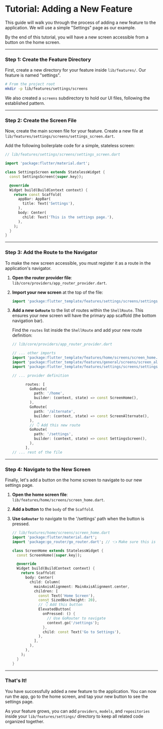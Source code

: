 # Tutorial: Adding a New Feature

This guide will walk you through the process of adding a new feature to the application. We will use a simple "Settings" page as our example.

By the end of this tutorial, you will have a new screen accessible from a button on the home screen.

---

### Step 1: Create the Feature Directory

First, create a new directory for your feature inside `lib/features/`. Our feature is named "settings".

```sh
# From the project root
mkdir -p lib/features/settings/screens
```

We also created a `screens` subdirectory to hold our UI files, following the established pattern.

---

### Step 2: Create the Screen File

Now, create the main screen file for your feature. Create a new file at `lib/features/settings/screens/settings_screen.dart`.

Add the following boilerplate code for a simple, stateless screen:

```dart
// lib/features/settings/screens/settings_screen.dart

import 'package:flutter/material.dart';

class SettingsScreen extends StatelessWidget {
  const SettingsScreen({super.key});

  @override
  Widget build(BuildContext context) {
    return const Scaffold(
      appBar: AppBar(
        title: Text('Settings'),
      ),
      body: Center(
        child: Text('This is the settings page.'),
      ),
    );
  }
}
```

---

### Step 3: Add the Route to the Navigator

To make the new screen accessible, you must register it as a route in the application's navigator.

1.  **Open the router provider file**: `lib/core/providers/app_router_provider.dart`.
2.  **Import your new screen** at the top of the file:
    ```dart
    import 'package:flutter_template/features/settings/screens/settings_screen.dart';
    ```
3.  **Add a new `GoRoute`** to the list of routes within the `ShellRoute`. This ensures your new screen will have the primary app scaffold (the bottom navigation bar).

    Find the `routes` list inside the `ShellRoute` and add your new route definition:

    ```dart
    // lib/core/providers/app_router_provider.dart

    // ... other imports
    import 'package:flutter_template/features/home/screens/screen_home.dart';
    import 'package:flutter_template/features/general/screens/screen_alternate.dart';
    import 'package:flutter_template/features/settings/screens/settings_screen.dart'; // 👈 Add this import

    // ... provider definition

          routes: [
            GoRoute(
              path: '/home',
              builder: (context, state) => const ScreenHome(),
            ),
            GoRoute(
              path: '/alternate',
              builder: (context, state) => const ScreenAlternate(),
            ),
            // 👇 Add this new route
            GoRoute(
              path: '/settings',
              builder: (context, state) => const SettingsScreen(),
            ),
          ],
    // ... rest of the file
    ```

---

### Step 4: Navigate to the New Screen

Finally, let's add a button on the home screen to navigate to our new settings page.

1.  **Open the home screen file**: `lib/features/home/screens/screen_home.dart`.
2.  **Add a button** to the `body` of the `Scaffold`.
3.  **Use `GoRouter`** to navigate to the '/settings' path when the button is pressed.

    ```dart
    // lib/features/home/screens/screen_home.dart
    import 'package:flutter/material.dart';
    import 'package:go_router/go_router.dart'; // 👈 Make sure this is imported

    class ScreenHome extends StatelessWidget {
      const ScreenHome({super.key});

      @override
      Widget build(BuildContext context) {
        return Scaffold(
          body: Center(
            child: Column(
              mainAxisAlignment: MainAxisAlignment.center,
              children: [
                const Text('Home Screen'),
                const SizedBox(height: 20),
                // 👇 Add this button
                ElevatedButton(
                  onPressed: () {
                    // Use GoRouter to navigate
                    context.go('/settings');
                  },
                  child: const Text('Go to Settings'),
                ),
              ],
            ),
          ),
        );
      }
    }
    ```

---

### That's It!

You have successfully added a new feature to the application. You can now run the app, go to the home screen, and tap your new button to see the settings page.

As your feature grows, you can add `providers`, `models`, and `repositories` inside your `lib/features/settings/` directory to keep all related code organized together.
